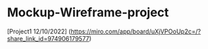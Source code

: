 # Mockup-Wireframe-project
[Project1 12/10/2022] (https://miro.com/app/board/uXjVPOoUp2c=/?share_link_id=974906179577)

